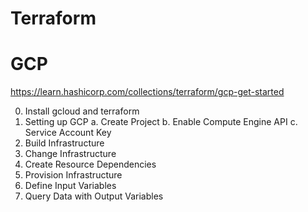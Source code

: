# Terraform
# GCP

https://learn.hashicorp.com/collections/terraform/gcp-get-started

0. Install gcloud and terraform
1. Setting up GCP
  a. Create Project
  b. Enable Compute Engine API
  c. Service Account Key
3. Build Infrastructure
4. Change Infrastructure
5. Create Resource Dependencies
6. Provision Infrastructure
7. Define Input Variables
8. Query Data with Output Variables
